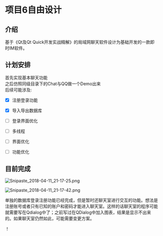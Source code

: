 ﻿# 项目6自由设计
## 介绍
基于《Qt及Qt Quick开发实战精解》的局域网聊天软件设计为基础开发的一款即时IM软件。

## 计划安排
首先实现基本聊天功能  
之后仿照同级目录下的Chat与QQ做一个Demo出来  
后续可能涉及:
- [X] 注册登录功能
- [X] 导入导出数据库
- [ ] 登录界面优化
- [ ] 多线程
- [ ] 界面优化
- [ ] 功能优化


## 目前完成
![Snipaste_2018-04-11_21-17-25.png](https://upload-images.jianshu.io/upload_images/7154520-50ab7f018809731a.png?imageMogr2/auto-orient/strip%7CimageView2/2/w/1240)

![Snipaste_2018-04-11_21-17-42.png](https://upload-images.jianshu.io/upload_images/7154520-dc03013143e9442c.png?imageMogr2/auto-orient/strip%7CimageView2/2/w/1240)

单独的数据库登录注册功能已经完成，但是暂时还聊天室进行交互的功能。想法是注册账号或者只有已知的账户和密码才能进入聊天室。这样的话聊天室的程序可能就需要写在Qdialog中了；之前写过在QDialog中加入图表，结果是显示不出来的。如果聊天室仍然如此，可能需要变更方案。

！[](https://img.shields.io/badge/{QtChat}-{building}-{orange}.svg)
